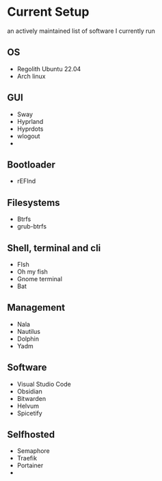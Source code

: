 # Current Setup
an actively maintained list of software I currently run

## OS
- Regolith Ubuntu 22.04
- Arch linux

## GUI
- Sway
- Hyprland
- Hyprdots
- wlogout
- 

## Bootloader
- rEFInd

## Filesystems
- Btrfs
- grub-btrfs

## Shell, terminal and cli
- FIsh
- Oh my fish
- Gnome terminal
- Bat

## Management
- Nala
- Nautilus
- Dolphin
- Yadm

## Software
- Visual Studio Code
- Obsidian
- Bitwarden
- Helvum
- Spicetify

## Selfhosted
- Semaphore
- Traefik
- Portainer
- 

